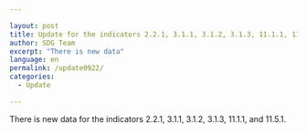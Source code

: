 ```yaml
---

layout: post
title: Update for the indicators 2.2.1, 3.1.1, 3.1.2, 3.1.3, 11.1.1, 11.5.1
author: SDG Team
excerpt: "There is new data"
language: en
permalink: /update0922/
categories:
  - Update

---
```

There is new data for the indicators 2.2.1, 3.1.1, 3.1.2, 3.1.3, 11.1.1, and 11.5.1.
